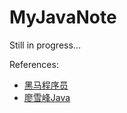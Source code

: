 # MyJavaNote
Still in progress...

References:
- [黑马程序员](https://www.bilibili.com/video/BV1Cv411372m/)
- [廖雪峰Java](https://liaoxuefeng.com/books/java/introduction/index.html)
